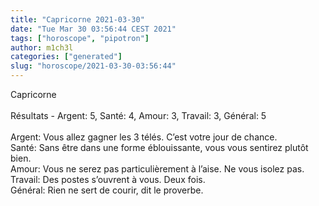 ```yaml
---
title: "Capricorne 2021-03-30"
date: "Tue Mar 30 03:56:44 CEST 2021"
tags: ["horoscope", "pipotron"]
author: m1ch3l
categories: ["generated"]
slug: "horoscope/2021-03-30-03:56:44"
---
```


Capricorne<br>
<br>
Résultats - Argent: 5, Santé: 4, Amour: 3, Travail: 3, Général: 5<br>
<br>
Argent:  Vous allez gagner les 3 télés. C’est votre jour de chance.<br>
Santé:   Sans être dans une forme éblouissante, vous vous sentirez plutôt bien. <br>
Amour:   Vous ne serez pas particulièrement à l’aise. Ne vous isolez pas.<br>
Travail: Des postes s’ouvrent à vous. Deux fois.<br>
Général: Rien ne sert de courir, dit le proverbe.<br>
